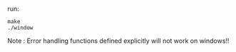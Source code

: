 run:

```
make
./window
```

Note : Error handling functions defined explicitly will not work on windows!!
